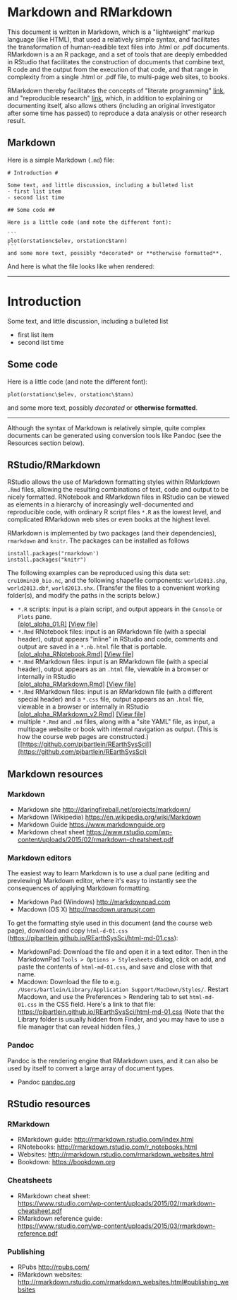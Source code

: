 # Markdown and RMarkdown #

This document is written in Markdown, which is a "lightweight" markup language (like HTML), that used a relatively simple syntax, and facilitates the transformation of human-readible text files into .html or .pdf documents.  RMarkdown is a an R package, and a set of tools that are deeply embedded in RStudio that facilitates the construction of documents that combine text, R code and the output from the execution of that code, and that range in complexity from a single .html or .pdf file, to multi-page web sites, to books.

RMarkdown thereby facilitates the concepts of "literate programming" [link](https://en.wikipedia.org/wiki/Literate_programming), and "reproducible research" [link](https://en.wikipedia.org/wiki/Reproducibility), which, in addition to explaining or documenting itself, also allows others (including an original investigator after some time has passed) to reproduce a data analysis or other research result.

## Markdown ##

Here is a simple Markdown (`.md`) file:

<pre><code># Introduction #

Some text, and little discussion, including a bulleted list
- first list item
- second list time

## Some code ##

Here is a little code (and note the different font):

```
plot(orstationc$elev, orstationc$tann)
```
and some more text, possibly *decorated* or **otherwise formatted**.
</code></pre>
And here is what the file looks like when rendered:
<hr>
<h1>
Introduction
</h1>
<p>Some text, and little discussion, including a bulleted list</p>
<ul>
<li>first list item</li>
<li>second list time</li>
</ul>
<h2>
Some code
</h2>
<p>Here is a little code (and note the different font):</p>
<p><code>plot(orstationc\$elev, orstationc\$tann)</code></p>
and some more text, possibly <em>decorated</em> or <strong>otherwise formatted</strong>.
<hr>

Although the syntax of Markdown is relatively simple, quite complex documents can be generated using conversion tools like Pandoc (see the Resources section below).

## RStudio/RMarkdown ##

RStudio allows the use of Markdown formatting styles within RMarkdown `.Rmd` files, allowing the resulting combinations of text, code and output to be nicely formatted.  RNotebook and RMarkdown files in RStudio can be viewed as elements in a hierarchy of increasingly well-documented and reproducible code, with ordinary R script files `*.R` as the lowest level, and complicated RMarkdown web sites or even books at the highest level.

RMarkdown is implemented by two packages (and their dependencies), `rmarkdown` and `knitr`.  The packages can be installed as follows

	install.packages("rmarkdown')
	install.packages("knitr")

The following examples can be reproduced using this data set:  `cru10min30_bio.nc`, and the following shapefile components:  `world2013.shp`, `world2013.dbf`, `world2013.shx`.  (Transfer the files to a convenient working folder(s), and modify the paths in the scripts below.)

- `*.R` scripts:  input is a plain script, and output appears in the `Console` or `Plots` pane.  
[[plot\_alpha\_01.R]](https://pjbartlein.github.io/REarthSysSci/source/plot_alpha_01.R)  [[View file]](https://pjbartlein.github.io/REarthSysSci/source/plot_alpha_01.R.txt)
- `*.Rmd` RNotebook files:  input is an RMarkdown file (with a special header), output appears "inline" in RStudio and code, comments and output are saved in a `*.nb.html` file that is portable.  
[[plot\_alpha\_RNotebook.Rmd]](https://pjbartlein.github.io/REarthSysSci/source/plot_alpha_RNotebook.Rmd)  [[View file]](https://pjbartlein.github.io/REarthSysSci/source/plot_alpha_RNotebook.Rmd.txt)
- `*.Rmd` RMarkdown files:  input is an RMarkdown file (with a special header), output appears as an `.html` file, viewable in a browser or internally in RStudio  
[[plot\_alpha\_RMarkdown.Rmd]](https://pjbartlein.github.io/REarthSysSci/source/plot_alpha_RMarkdown.Rmd)  [[View file]](https://pjbartlein.github.io/REarthSysSci/source/plot_alpha_RMarkdown.Rmd.txt)
- `*.Rmd` RMarkdown files:  input is an RMarkdown file (with a different special header) and a `*.css` file, output appears as an `.html` file, viewable in a browser or internally in RStudio  
[[plot\_alpha\_RMarkdown\_v2.Rmd]](https://pjbartlein.github.io/REarthSysSci/source/plot_alpha_RMarkdown.Rmdplot_alpha\_RMarkdown\_v2.Rmd)  [[View file]](https://pjbartlein.github.io/REarthSysSci/source/plot_alpha_RMarkdown.Rmd.txt)
- multiple `*.Rmd` and `.md` files, along with a "site YAML" file, as input, a multipage website or book with internal navigation as output.  (This is how the course web pages are constructed.) 
[[https://github.com/pjbartlein/REarthSysSci]](https://github.com/pjbartlein/REarthSysSci)


## Markdown resources

### Markdown

-   Markdown site <http://daringfireball.net/projects/markdown/>
-   Markdown (Wikipedia) <https://en.wikipedia.org/wiki/Markdown>
-   Markdown Guide <https://www.markdownguide.org>
-   Markdown cheat sheet
    <https://www.rstudio.com/wp-content/uploads/2015/02/rmarkdown-cheatsheet.pdf>

### Markdown editors

The easiest way to learn Markdown is to use a dual pane (editing and previewing) Markdown editor, where it's easy to instantly see the consequences of applying Markdown formatting.

-   Markdown Pad (Windows) <http://markdownpad.com>
-   Macdown (OS X) <http://macdown.uranusjr.com>

To get the formatting style used in this document (and the course web page), download and copy `html-d-01.css` (<https://pjbartlein.github.io/REarthSysSci/html-md-01.css>):

- MarkdownPad:  Download the file and open it in a text editor.  Then in the MarkdownPad `Tools > Options > Stylesheets` dialog, click on add, and paste the contents of `html-md-01.css`, and save and close with that name.
- Macdown:  Download the file to e.g. `/Users/bartlein/Library/Application Support/MacDown/Styles/`. Restart Macdown, and use the Preferences \> Rendering tab to set `html-md-01.css` in the CSS field. Here's a link to that file:
<https://pjbartlein.github.io/REarthSysSci/html-md-01.css> (Note that the Library folder is usually hidden from Finder, and you may have to use a file manager that can reveal hidden files,.)

###  Pandoc

Pandoc is the rendering engine that RMarkdown uses, and it can also be
used by itself to convert a large array of document types.

-   Pandoc [pandoc.org](pandoc.org)


## RStudio resources

###  RMarkdown

-   RMarkdown guide: <http://rmarkdown.rstudio.com/index.html>
-   RNotebooks: <http://rmarkdown.rstudio.com/r_notebooks.html>
-   Websites: <http://rmarkdown.rstudio.com/rmarkdown_websites.html>
-   Bookdown: <https://bookdown.org>

### Cheatsheets

-   RMarkdown cheat sheet:  
    <https://www.rstudio.com/wp-content/uploads/2015/02/rmarkdown-cheatsheet.pdf>
-   RMarkdown reference guide:  
    <https://www.rstudio.com/wp-content/uploads/2015/03/rmarkdown-reference.pdf>

### Publishing

-   RPubs <http://rpubs.com/>
-   RMarkdown websites:
    <http://rmarkdown.rstudio.com/rmarkdown_websites.html#publishing_websites>
